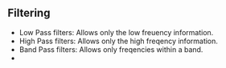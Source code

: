 ## Filtering
- Low Pass filters: Allows only the low freuency information.
- High Pass filters: Allows only the high freqency information.
- Band Pass filters: Allows only freqencies within a band.
- 